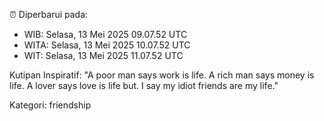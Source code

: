 ⏰ Diperbarui pada:
- WIB: Selasa, 13 Mei 2025 09.07.52 UTC
- WITA: Selasa, 13 Mei 2025 10.07.52 UTC
- WIT: Selasa, 13 Mei 2025 11.07.52 UTC

Kutipan Inspiratif:
"A poor man says work is life. A rich man says money is life. A lover says love is life but. I say my idiot friends are my life."


Kategori: friendship

